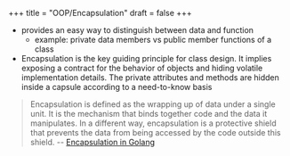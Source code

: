 +++
title = "OOP/Encapsulation"
draft = false
+++

-   provides an easy way to distinguish between data and function
    -   example: private data members vs public member functions of a class
-   Encapsulation is the key guiding principle for class design. It implies exposing a contract for the behavior of objects and hiding volatile implementation details. The private attributes and methods are hidden inside a capsule according to a need-to-know basis

> Encapsulation is defined as the wrapping up of data under a single unit. It is
> the mechanism that binds together code and the data it manipulates. In a
> different way, encapsulation is a protective shield that prevents the data from
> being accessed by the code outside this shield. -- [Encapsulation in Golang](https://www.geeksforgeeks.org/encapsulation-in-golang/)
